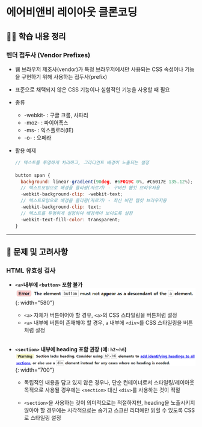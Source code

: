 # 에어비앤비 레이아웃 클론코딩

## ✍🏻 학습 내용 정리

### 벤더 접두사 (Vendor Prefixes)

- 웹 브라우저 제조사(vendor)가 특정 브라우저에서만 사용되는 CSS 속성이나 기능을 구현하기 위해 사용하는 접두사(prefix)
- 표준으로 채택되지 않은 CSS 기능이나 실험적인 기능을 사용할 때 필요
- 종류
  - -webkit- : 구글 크롬, 사파리
  - -moz- : 파이어폭스
  - -ms- : 익스플로러(IE)
  - -o- : 오페라
- 활용 예제

  ```javascript
  // 텍스트를 투명하게 처리하고, 그라디언트 배경이 노출되는 설정

  button span {
    background: linear-gradient(90deg, #6F019C 0%, #C6017E 135.12%);
    // 텍스트모양으로 배경을 클리핑(자르기) - 구버전 웹킷 브라우저용
    -webkit-background-clip: -webkit-text;
    // 텍스트모양으로 배경을 클리핑(자르기) - 최신 버전 웹킷 브라우저용
    -webkit-background-clip: text;
    // 텍스트를 투명하게 설정하여 배경색이 보이도록 설정
    -webkit-text-fill-color: transparent;
  }
  ```

<hr>

## 🤔 문제 및 고려사항

### HTML 유효성 검사

- **`<a>`내부에 `<button>` 포함 불가**
  ![validationError_button](./assets/images/validationError_button.png){: width="580"}

  - `<a>` 자체가 버튼이어야 할 경우, `<a>`의 CSS 스타일링을 버튼처럼 설정
  - `<a>` 내부에 버튼이 존재해야 할 경우, `a` 내부에 `<div>`를 CSS 스타일링을 버튼처럼 설정
    <br/><br/>

- **`<section>` 내부에 heading 포함 권장 (예: `h2`~`h6`)**
  ![validationWarning_section](./assets/images/validationWarning_section_lackingHeading.png){: width="700"}

  - 독립적인 내용을 담고 있지 않은 경우나, 단순 컨테이너로서 스타일링/레이아웃 목적으로 사용될 경우에는 `<section>` 대신 `<div>`를 사용하는 것이 적절

  - `<section>`을 사용하는 것이 의미적으로는 적절하지만, heading을 노출시키지 않아야 할 경우에는 시각적으로는 숨기고 스크린 리더에만 읽힐 수 있도록 CSS로 스타일링 설정
